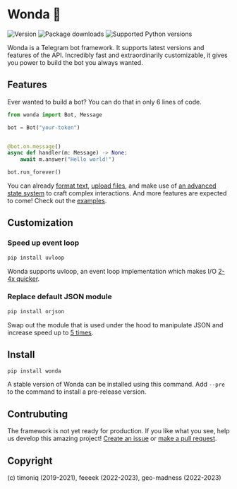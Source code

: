 # Wonda 🫧

[//]: # (Features)
[examples]: examples/high_level
[format text]: examples/high_level/formatting_example.py
[upload files]: examples/high_level/file_upload_example.py
[an advanced state system]: examples/high_level/use_state_dispenser.py

[//]: # (Badges)
![Version](https://img.shields.io/pypi/v/wonda?label=version&style=flat-square)
![Package downloads](https://img.shields.io/pypi/dw/wonda?label=downloads&style=flat-square)
![Supported Python versions](https://img.shields.io/pypi/pyversions/wonda?label=supported%20python%20versions&style=flat-square)

Wonda is a Telegram bot framework. It supports latest versions and features of the API. Incredibly fast and extraordinarily customizable, it gives you power to build the bot you always wanted.

## Features

Ever wanted to build a bot? You can do that in only 6 lines of code.

```python
from wonda import Bot, Message

bot = Bot("your-token")


@bot.on.message()
async def handler(m: Message) -> None:
    await m.answer("Hello world!")

bot.run_forever()
```

You can already [format text], [upload files], and make use of [an advanced state system] to craft complex interactions. And more features are expected to come! Check out the [examples].

## Customization

### Speed up event loop

```bash
pip install uvloop
```

Wonda supports uvloop, an event loop implementation which makes I/O [2-4x quicker](https://github.com/magicstack/uvloop#performance).

### Replace default JSON module

``` bash
pip install orjson
```

Swap out the module that is used under the hood to manipulate JSON and increase speed up to [5 times](https://github.com/ijl/orjson#performance).

## Install

```bash
pip install wonda
```

A stable version of Wonda can be installed using this command. Add `--pre` to the command to install a pre-release version.

## Contrubuting

The framework is not yet ready for production. If you like what you see, help us develop this amazing project! [Create an issue](https://github.com/wondergram-org/wonda/issues/new/choose) or [make a pull request](https://github.com/wondergram-org/wonda/compare).

## Copyright

(c) timoniq (2019-2021), feeeek (2022-2023), geo-madness (2022-2023)
